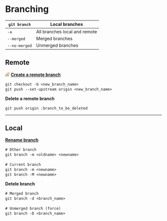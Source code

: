 # Branching

| `git branch` | Local branches |
| --- | --- |
| `-a` | All branches local and remote |
| `--merged` | Merged branches |
| `--no-merged` | Unmerged branches |

## Remote

<img src="https://github.com/sergius-la/icon_links/blob/master/img/stackoverflow.png" width="14" height="14"> [__Create a remote branch__](https://stackoverflow.com/questions/1519006/how-do-you-create-a-remote-git-branch)
```shell
git checkout -b <new_branch_name>
git push --set-upstream origin <new_branch_name>
```

__Delete a remote branch__
```shell
git push origin :branch_to_be_deleted
```

***

## Local

[__Rename branch__](https://www.notion.so/Git-a2117392da1d450bb04c1205e6fbd140#9ce31bcf67b24ef7a86ada1f60a064ed)
```shell
# Other branch
git branch -m <oldname> <newname>

# Current branch
git branch -m <newname>
git branch -M <newname>
```

__Detele branch__
```shell
# Merged branch
git branch -d <branch_name>

# Unmerged branch (force)
git branch -D <branch_name>
```